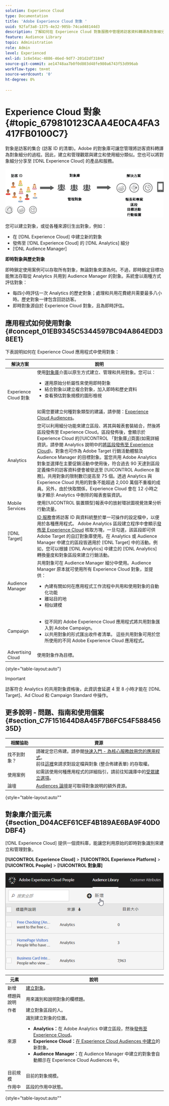 ```yaml
---
solution: Experience Cloud
type: Documentation
title: 'Adobe Experience Cloud 對象 '
uuid: 92faf3a8-1375-4e32-905b-74cad48144d3
description: 了解如何在 Experience Cloud 對象服務中管理將訪客資料轉譯為對象細分。
feature: Audience Library
topic: Administration
role: Admin
level: Experienced
exl-id: 1c6e54ac-4886-46ed-9df7-201d2df31847
source-git-commit: ae14748aa7b0f0d803d48fe980a6743f53d996ab
workflow-type: tm+mt
source-wordcount: '0'
ht-degree: 0%

---
```


# Experience Cloud 對象 {#topic_679810123CAA4E0CA4FA3417FB0100C7}

對象是訪客的集合 (訪客 ID 的清單)。Adobe 的對象庫可讓您管理將訪客資料轉譯為對象細分的過程。因此，建立和管理觀眾與建立和使用細分類似。您也可以將對象細分分享至 [!DNL Experience Cloud] 的產品和服務。

![Experience Cloud 對象](assets/audiences.png)

您可以建立對象，或從各種來源衍生出對象，例如：

* 在 [!DNL Experience Cloud] 中建立新的對象
* 發佈至 [!DNL Experience Cloud] 的 [!DNL Analytics] 細分
* [!DNL Audience Manager]

**即時對象與歷史對象**

即時鎖定使用案例可以存取所有對象，無論對象來源為何。不過，即時鎖定目標功能無法存取從 Analytics 共用到 Audience Manager 的對象。系統會以兩種方式評估對象：

* 每四小時評估一次 Analytics 的歷史對象；處理和共用花費總共需要最多八小時。歷史對象一律包含回訪訪客。
* 即時對象源自於 Experience Cloud 對象，且為即時評估。

## 應用程式如何使用對象 {#concept_01EB9345C5344597BC94A864EDD38EE1}

下表說明如何在 Experience Cloud 應用程式中使用對象：

| 解決方案 | 說明 |
|--- |--- |
| Experience Cloud 對象 | 使用[對象庫](audience-library.md)介面以原生方式建立、管理和共用對象。您可以：<ul><li>運用原始分析屬性來使用即時對象</li><li>結合對象以建立複合對象，加入即時和歷史資料</li><li>查看預估對象規模的圖形檢視</li></ul><br>如需您要建立何種對象類型的建議，請參閱：[Experience Cloud Audiences](https://experienceleague.adobe.com/docs/experience-cloud-kcs/kbarticles/KA-16471.html?lang=zh-Hant)。 |
| Analytics | 您可以利用細分功能來建立區段、將其與報表套裝結合，然後將區段發佈至 Experience Cloud。區段發佈後，會顯示於 Experience Cloud 的[!UICONTROL 「對象庫」]頁面(如需詳細資訊，請參閱 Analytics 說明中的[將區段發佈至 Experience Cloud](https://experienceleague.adobe.com/docs/analytics/components/segmentation/segmentation-workflow/seg-publish.html?lang=zh-Hant))。對象也可作為 Adobe Target 行銷活動體驗及 Audience Manager 的目標對象。當您共用 Adobe Analytics 對象並選擇在主要促銷活動中使用後，符合過去 90 天達到區段定義條件的訪客資料便會被發送至 [!UICONTROL Audience 服務]。共用對象的限制數已提高至 75 個。透過 Analytics 與 Experience Cloud 共用的對象不能超過 2,000 萬個不重複的成員。另外，由於快取關係，Experience Cloud 會在 12 小時之後才顯示 Analytics 中刪除的報表套裝資訊。 |
| Mobile Services | 使用[!UICONTROL 裝置類型]報表中的放射環狀圖視覺效果分析行動流量。 |
| [!DNL Target] | [ID 服務](https://experienceleague.adobe.com/docs/id-service/using/home.html?lang=zh-Hant)會將訪客 ID 與資料統整於單一可操作的設定檔中，以便用於各種應用程式。 Adobe Analytics 區段建立程序中會顯示[發佈至 Experience Cloud](audience-library.md) 核取方塊，一旦勾選，該區段即可供 Adobe Target 的自訂對象庫使用。在 Analytics 或 Audience Manager 中建立的區段皆適用於 [!DNL Target] 中的活動。例如，您可以根據 [!DNL Analytics] 中建立的 [!DNL Analytics] 轉換量度和對象區段來建立行銷活動。 |
| Audience Manager | 共用對象可在 Audience Manager 細分中使用。Audience Manager 原本就可使用所有 Experience Cloud 對象，並提供：<ul><li>內建有關如何在應用程式工作流程中共用和使用對象的自動化功能</li><li>離站目的地</li><li>相似建模</li></ul> |
| Campaign | <ul><li>從不同的 Adobe Experience Cloud 應用程式將共用對象匯入到 Adobe Campaign。</li><li>以共用對象的形式匯出收件者清單。 這些共用對象可用於您所使用的不同 Adobe Experience Cloud 應用程式。</li></ul> |
| Advertising Cloud | 使用對象作為目標。 |

{style=&quot;table-layout:auto&quot;}

>[!IMPORTANT]
>
>訪客符合 Analytics 的共用對象資格後，此資訊會延遲 4 至 8 小時才能在 [!DNL Target]、Ad Cloud 和 Campaign Standard 中操作。

## 更多說明 - 問題、指南和使用個案 {#section_C7F151644D8A45F7B6FC54F58845635D}

| 相關協助 | 資源 |
|--- |--- |
| 找不到對象？ | 請確定您已佈建。請參閱[快速入門 - 為核心服務啟用您的應用程式](core-services.md)。<br>前往[這裡](https://adobe.allegiancetech.com/cgi-bin/qwebcorporate.dll?idx=X8SVES)來請求對設定檔與對象 (整合佈建表單) 的存取權。 |
| 使用案例 | 如需該使用何種應用程式的詳細指引，請前往知識庫中的[受眾建立選項](https://experienceleague.adobe.com/docs/experience-cloud-kcs/kbarticles/KA-16471.html?lang=en)。 |
| 論壇 | [Audiences 論壇](https://experienceleaguecommunities.adobe.com/t5/Adobe-Experience-Cloud-Audiences/ct-p/experience-cloud-audiences-community)是可取得對象說明的額外資源。 |

{style=&quot;table-layout:auto&quot;&quot;

## 對象庫介面元素 {#section_D04ACEF61CEF4B189AE6BA9F40D0DBF4}

[!DNL Experience Cloud] 提供一個資料庫，能讓您利用原始的即時對象識別來建立和管理對象。

**[!UICONTROL Experience Cloud]** > **[!UICONTROL Experience Platform]** > **[!UICONTROL People]** > **[!UICONTROL 對象庫]**

![在對象庫中新增對象](assets/audience_library.png)

| 元素 | 說明 |
|--- |--- |
| 新增 | [建立對象](audience-library.md)。 |
| 標題與說明 | 用來識別和說明對象的欄標題。 |
| 作者 | 建立對象區段的人。 |
| 來源 | 識別建立對象的位置。<ul><li>**Analytics：**&#x200B;在 Adobe Analytics 中建立區段，然後[發佈至 Experience Cloud](audience-library.md)。</li><li>**Experience Cloud：**[在 Experience Cloud Audiences 中建立](audience-library.md)的新對象。</li><li>**Audience Manager：**&#x200B;在 Audience Manager 中建立的對象會自動顯示在 Experience Cloud Audiences 中。</li></ul> |
| 目前規模 | 目前的對象規模。 |
| 作用中 | 區段的作用中狀態。 |

{style=&quot;table-layout:auto&quot;&quot;
